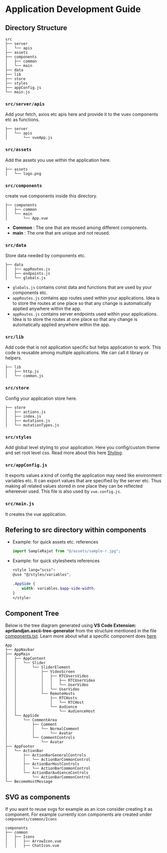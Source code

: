 # Application Development Guide

## Directory Structure

```
src
├── server
│   └── apis
├── assets
├── components
│   ├── common
│   └── main
├── data
├── lib
├── store
├── styles
├── appConfig.js
└── main.js 
```

### ```src/server/apis```
Add your fetch, axios etc apis here and provide it to the vuex components etc as functions.

```
├── server
│   └── apis
│       └── vueApp.js
```

### ```src/assets```
Add the assets you use within the application here.

```
├── assets
│   └── logo.png
```

### ```src/components```
create vue components inside this directory.

```
├── components
│   ├── common
│   └── main
│       └── App.vue
```

* **Common** : The one that are reused among different components.
* **main** : The one that are unique and not reused.

### ```src/data```
Store data needed by components etc.

```
├── data
│   ├── appRoutes.js
│   ├── endpoints.js
│   └── globals.js
```

* ```globals.js``` contains const data and functions that are used by your components etc.
* ```appRoutes.js``` contains app routes used within your applications. Idea is to store the routes at one place so that any change is automatically applied anywhere within the app.
* ```appRoutes.js``` contains server endpoints used within your applications. Idea is to store the routes at one place so that any change is automatically applied anywhere within the app.

### ```src/lib```
Add code that is not application specific but helps application to work. This code is reusable among multiple applications. We can call it library or helpers.

```
├── lib
│   ├── http.js
│   └── common.js
```

### ```src/store```
Config your application store here.

```
├── store
│   ├── actions.js
│   ├── index.js
│   ├── mutations.js
│   └── mutationTypes.js
```

### ```src/styles```
Add global level styling to your application. Here you config/custom theme and set root level css. Read more about this here [Styling](styling.md).

### ```src/appConfig.js```
It exports values a kind of config the application may need like environment variables etc. It can export values that are specified by the server etc.
Thus making all related values stored in one place they can be reflected whereever used. This file is also used by ```vue.config.js```.

### ```src/main.js```
It creates the vue application.

## Refering to src directory within components

* Example: for quick assets etc. references
    ```js
    import SampleRajat from "@/assets/sample-r.jpg";
    ```
* Example: for quick stylesheets references
    ```scss
    <style lang="scss">
    @use "@/styles/variables";

    .AppSide {
        width: variables.$app-side-width;
    }
    </style>
    ```

## Component Tree

Below is the tree diagram generated using **VS Code Extension: aprilandjan.ascii-tree-generator** from the structure mentioned in the file [components.txt](components.txt). Learn more about what a specific component does [here](components.md).

```
App
├── AppNavbar
├── AppMain
│   ├── AppContent
│   │   └── Slider
│   │       └── SliderElement
│   │           ├── VideoScreen
│   │           │   ├── RTCUsersVideo
│   │           │   │   ├── RTCUserVideo
│   │           │   │   └── UserVideo
│   │           │   └── UserVideo
│   │           └── RemoteHosts
│   │               ├── RTCHosts
│   │               │   └── RTCHost
│   │               └── Audience
│   │                   └── AudienceHost
│   └── AppSide
│       └── CommentArea
│           ├── Comment
│           │   └── NormalComment
│           │       └── Avatar
│           └── CommentControls
│               └── Avatar
├── AppFooter
│   └── ActionBar
│       ├── ActionBarGeneralControls
│       │   └── ActionBarCommonControl
│       ├── ActionBarHostControls
│       │   └── ActionBarCommonControl
│       └── ActionBarAudienceControls
│           └── ActionBarCommonControl
└── BecomeHostMessage
```

## SVG as components

If you want to reuse svgs for example as an icon consider creating it as component. For example currently icon components are created under ```components/common/Icons```

```
components
├── common
│   ├── Icons
│   │   ├── ArrowIcon.vue
│   │   ├── ChatIcon.vue
```